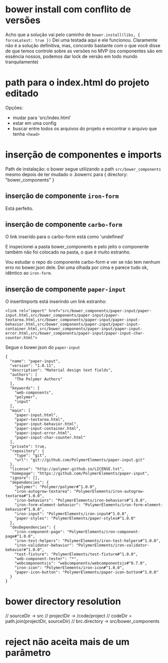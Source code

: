 # bower install com conflito de versões
Acho que a solução vai pelo caminho de `bower.install(libs, { forceLatest: true })`
Dei uma testada aqui e ele funcionou. Claramente não é a solução definitiva, mas, concordo 
bastante com o que você disse de que temos controle sobre as versões no MVP (os componentes
são em essência nossos, podemos dar lock de versão em todo mundo tranquilamente)

# path para o index.html do projeto editado
Opções:
- mudar para 'src/index.html'
- estar em uma config
- buscar entre todos os arquivos do projeto e encontrar o arquivo que tenha `<head>`

# inserção de componentes e imports

Path de instalação: o bower segue utilizando a path `src/bower_components` mesmo depois de ter mudado o .bowerrc para { directory: "bower_components" }

## inserção de componente `iron-form`

Está perfeito.

## inserção de componente `carbo-form`

O link inserido para o carbo-form está como 'undefined'
<link rel="import" href="undefined">

E inspecionei a pasta bower_components e pelo jeito o componente também não foi colocado na pasta, o que é muito estranho. 

Vou estudar o repo do componente carbo-form e ver se não tem nenhum erro no bower.json dele.
Dei uma olhada por cima e parece tudo ok, idêntico ao `iron-form`. 

## inserção de componente `paper-input`
O insertImports está inserindo um link estranho:
```
<link rel="import" href="src/bower_components/paper-input/paper-input.html,src/bower_components/paper-input/paper-textarea.html,src/bower_components/paper-input/paper-input-behavior.html,src/bower_components/paper-input/paper-input-container.html,src/bower_components/paper-input/paper-input-error.html,src/bower_components/paper-input/paper-input-char-counter.html">
```

Segue o bower.json do `paper-input`
```
{
  "name": "paper-input",
  "version": "1.0.11",
  "description": "Material design text fields",
  "authors": [
    "The Polymer Authors"
  ],
  "keywords": [
    "web-components",
    "polymer",
    "input"
  ],
  "main": [
    "paper-input.html",
    "paper-textarea.html",
    "paper-input-behavior.html",
    "paper-input-container.html",
    "paper-input-error.html",
    "paper-input-char-counter.html"
  ],
  "private": true,
  "repository": {
    "type": "git",
    "url": "git://github.com/PolymerElements/paper-input.git"
  },
  "license": "http://polymer.github.io/LICENSE.txt",
  "homepage": "https://github.com/PolymerElements/paper-input",
  "ignore": [],
  "dependencies": {
    "polymer": "Polymer/polymer#^1.0.0",
    "iron-autogrow-textarea": "PolymerElements/iron-autogrow-textarea#^1.0.0",
    "iron-behaviors": "PolymerElements/iron-behaviors#^1.0.0",
    "iron-form-element-behavior": "PolymerElements/iron-form-element-behavior#^1.0.0",
    "iron-input": "PolymerElements/iron-input#^1.0.0",
    "paper-styles": "PolymerElements/paper-styles#^1.0.0"
  },
  "devDependencies": {
    "iron-component-page": "PolymerElements/iron-component-page#^1.0.0",
    "iron-test-helpers": "PolymerElements/iron-test-helpers#^1.0.0",
    "iron-validator-behavior": "PolymerElements/iron-validator-behavior#^1.0.0",
    "test-fixture": "PolymerElements/test-fixture#^1.0.0",
    "web-component-tester": "*",
    "webcomponentsjs": "webcomponents/webcomponentsjs#^0.7.0",
    "iron-icon": "PolymerElements/iron-icon#^1.0.0",
    "paper-icon-button": "PolymerElements/paper-icon-button#^1.0.0"
  }
}
```

# bower directory resolution
// sourceDir -> src
// projectDir -> /code/project
// codeDir = path.join(projectDir, sourceDir)
// brc.directory -> src/bower_components

# reject não aceita mais de um parâmetro